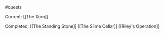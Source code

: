 #quests 

Current:
[[The Xorn]]

Completed:
[[The Standing Stone]]
[[The Slime Cellar]]
[[Riley's Operation]]